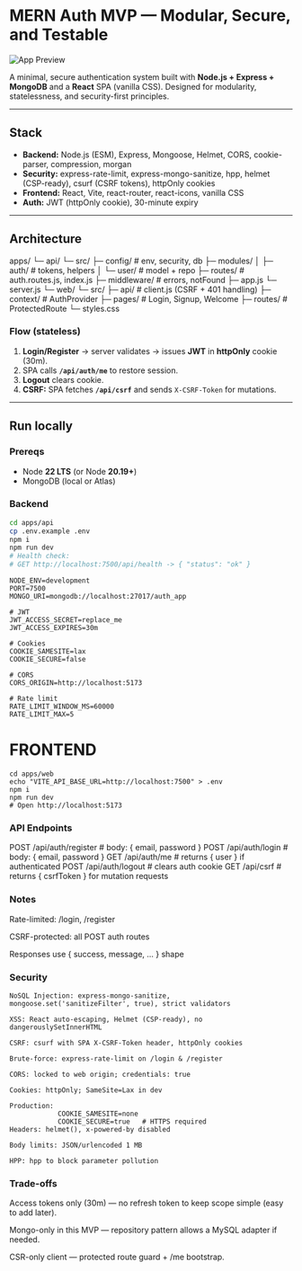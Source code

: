 # MERN Auth MVP — Modular, Secure, and Testable

![App Preview](assets/preview.jpg)

A minimal, secure authentication system built with **Node.js + Express + MongoDB** and a **React** SPA (vanilla CSS). Designed for modularity, statelessness, and security-first principles.

---

## Stack

- **Backend:** Node.js (ESM), Express, Mongoose, Helmet, CORS, cookie-parser, compression, morgan  
- **Security:** express-rate-limit, express-mongo-sanitize, hpp, helmet (CSP-ready), csurf (CSRF tokens), httpOnly cookies  
- **Frontend:** React, Vite, react-router, react-icons, vanilla CSS  
- **Auth:** JWT (httpOnly cookie), 30-minute expiry

---

## Architecture

apps/
└─ api/
   └─ src/
      ├─ config/          # env, security, db
      ├─ modules/
      │  ├─ auth/         # tokens, helpers
      │  └─ user/         # model + repo
      ├─ routes/          # auth.routes.js, index.js
      ├─ middleware/      # errors, notFound
      ├─ app.js
      └─ server.js
└─ web/
   └─ src/
      ├─ api/             # client.js (CSRF + 401 handling)
      ├─ context/         # AuthProvider
      ├─ pages/           # Login, Signup, Welcome
      ├─ routes/          # ProtectedRoute
      └─ styles.css



### Flow (stateless)

1. **Login/Register** → server validates → issues **JWT** in **httpOnly** cookie (30m).  
2. SPA calls **`/api/auth/me`** to restore session.  
3. **Logout** clears cookie.  
4. **CSRF:** SPA fetches **`/api/csrf`** and sends `X-CSRF-Token` for mutations.

---

## Run locally

### Prereqs

- Node **22 LTS** (or Node **20.19+**)  
- MongoDB (local or Atlas)

### Backend

```bash
cd apps/api
cp .env.example .env
npm i
npm run dev
# Health check:
# GET http://localhost:7500/api/health -> { "status": "ok" }

```
```
NODE_ENV=development
PORT=7500
MONGO_URI=mongodb://localhost:27017/auth_app

# JWT
JWT_ACCESS_SECRET=replace_me
JWT_ACCESS_EXPIRES=30m

# Cookies
COOKIE_SAMESITE=lax
COOKIE_SECURE=false

# CORS
CORS_ORIGIN=http://localhost:5173

# Rate limit
RATE_LIMIT_WINDOW_MS=60000
RATE_LIMIT_MAX=5
```

# FRONTEND
```
cd apps/web
echo "VITE_API_BASE_URL=http://localhost:7500" > .env
npm i
npm run dev
# Open http://localhost:5173
```

### API Endpoints
POST /api/auth/register   # body: { email, password }
POST /api/auth/login      # body: { email, password }
GET  /api/auth/me         # returns { user } if authenticated
POST /api/auth/logout     # clears auth cookie
GET  /api/csrf            # returns { csrfToken } for mutation requests

### Notes
Rate-limited: /login, /register

CSRF-protected: all POST auth routes

Responses use { success, message, ... } shape

### Security
```
NoSQL Injection: express-mongo-sanitize, mongoose.set('sanitizeFilter', true), strict validators

XSS: React auto-escaping, Helmet (CSP-ready), no dangerouslySetInnerHTML

CSRF: csurf with SPA X-CSRF-Token header, httpOnly cookies

Brute-force: express-rate-limit on /login & /register

CORS: locked to web origin; credentials: true

Cookies: httpOnly; SameSite=Lax in dev

Production:
            COOKIE_SAMESITE=none
            COOKIE_SECURE=true   # HTTPS required
Headers: helmet(), x-powered-by disabled

Body limits: JSON/urlencoded 1 MB

HPP: hpp to block parameter pollution
```

### Trade-offs

Access tokens only (30m) — no refresh token to keep scope simple (easy to add later).

Mongo-only in this MVP — repository pattern allows a MySQL adapter if needed.

CSR-only client — protected route guard + /me bootstrap.

